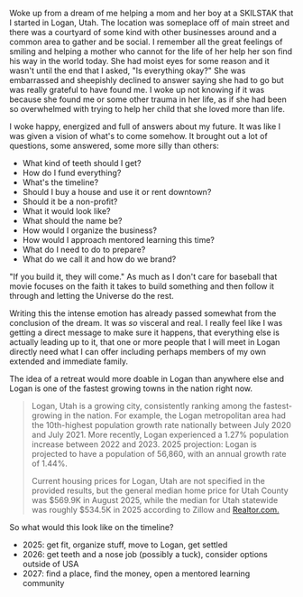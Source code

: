 Woke up from a dream of me helping a mom and her boy at a SKILSTAK that I started in Logan, Utah. The location was someplace off of main street and there was a courtyard of some kind with other businesses around and a common area to gather and be social. I remember all the great feelings of smiling and helping a mother who cannot for the life of her help her son find his way in the world today. She had moist eyes for some reason and it wasn't until the end that I asked, "Is everything okay?" She was embarrassed and sheepishly declined to answer saying she had to go but was really grateful to have found me. I woke up not knowing if it was because she found me or some other trauma in her life, as if she had been so overwhelmed with trying to help her child that she loved more than life.

I woke happy, energized and full of answers about my future. It was like I was given a vision of what's to come somehow. It brought out a lot of questions, some answered, some more silly than others:

- What kind of teeth should I get?
- How do I fund everything?
- What's the timeline?
- Should I buy a house and use it or rent downtown?
- Should it be a non-profit?
- What it would look like?
- What should the name be?
- How would I organize the business?
- How would I approach mentored learning this time?
- What do I need to do to prepare?
- What do we call it and how do we brand?

"If you build it, they will come." As much as I don't care for baseball that movie focuses on the faith it takes to build something and then follow it through and letting the Universe do the rest.

Writing this the intense emotion has already passed somewhat from the conclusion of the dream. It was *so* visceral and real. I really feel like I was getting a direct message to make sure it happens, that everything else is actually leading up to it, that one or more people that I will meet in Logan directly need what I can offer including perhaps members of my own extended and immediate family.

The idea of a retreat would more doable in Logan than anywhere else and Logan is one of the fastest growing towns in the nation right now.

> Logan, Utah is a growing city, consistently ranking among the fastest-growing in the nation. For example, the Logan metropolitan area had the 10th-highest population growth rate nationally between July 2020 and July 2021. More recently, Logan experienced a 1.27% population increase between 2022 and 2023. 2025 projection: Logan is projected to have a population of 56,860, with an annual growth rate of 1.44%.
> 
> Current housing prices for Logan, Utah are not specified in the provided results, but the general median home price for Utah County was $569.9K in August 2025, while the median for Utah statewide was roughly $534.5K in 2025 according to Zillow and [Realtor.com.](https://realtor.com/)

So what would this look like on the timeline?

- 2025: get fit, organize  stuff, move to Logan, get settled
- 2026: get teeth and a nose job (possibly a tuck), consider options outside of USA
- 2027: find a place, find the money, open a mentored learning community